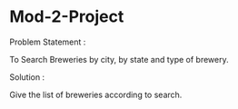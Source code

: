 # Mod-2-Project
Problem Statement :

To Search Breweries by city, by state and type of brewery.

Solution :

Give the list of breweries according to search.
